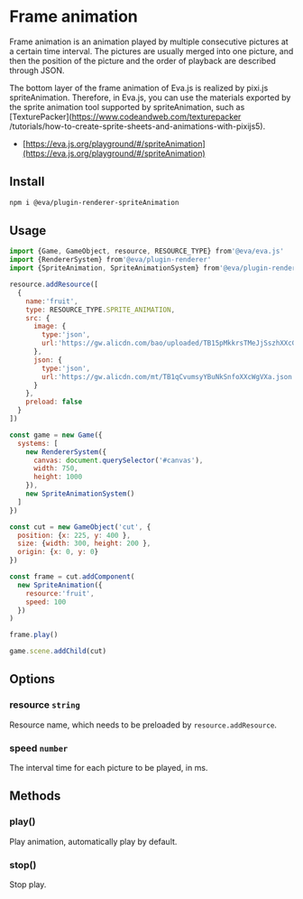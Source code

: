 # Frame animation

Frame animation is an animation played by multiple consecutive pictures at a certain time interval. The pictures are usually merged into one picture, and then the position of the picture and the order of playback are described through JSON.

The bottom layer of the frame animation of Eva.js is realized by pixi.js spriteAnimation. Therefore, in Eva.js, you can use the materials exported by the sprite animation tool supported by spriteAnimation, such as [TexturePacker](https://www.codeandweb.com/texturepacker /tutorials/how-to-create-sprite-sheets-and-animations-with-pixijs5).

- [https://eva.js.org/playground/#/spriteAnimation](https://eva.js.org/playground/#/spriteAnimation)

## Install

```bash
npm i @eva/plugin-renderer-spriteAnimation
```

## Usage

```js
import {Game, GameObject, resource, RESOURCE_TYPE} from'@eva/eva.js'
import {RendererSystem} from'@eva/plugin-renderer'
import {SpriteAnimation, SpriteAnimationSystem} from'@eva/plugin-renderer-sprite-animation'

resource.addResource([
  {
    name:'fruit',
    type: RESOURCE_TYPE.SPRITE_ANIMATION,
    src: {
      image: {
        type:'json',
        url:'https://gw.alicdn.com/bao/uploaded/TB15pMkkrsTMeJjSszhXXcGCFXa-377-1070.png'
      },
      json: {
        type:'json',
        url:'https://gw.alicdn.com/mt/TB1qCvumsyYBuNkSnfoXXcWgVXa.json'
      }
    },
    preload: false
  }
])

const game = new Game({
  systems: [
    new RendererSystem({
      canvas: document.querySelector('#canvas'),
      width: 750,
      height: 1000
    }),
    new SpriteAnimationSystem()
  ]
})

const cut = new GameObject('cut', {
  position: {x: 225, y: 400 },
  size: {width: 300, height: 200 },
  origin: {x: 0, y: 0}
})

const frame = cut.addComponent(
  new SpriteAnimation({
    resource:'fruit',
    speed: 100
  })
)

frame.play()

game.scene.addChild(cut)
```

## Options

### resource `string`

Resource name, which needs to be preloaded by `resource.addResource`.

### speed `number`

The interval time for each picture to be played, in ms.

## Methods

### play()

Play animation, automatically play by default.

### stop()

Stop play.

<br/>
<br/>
<br/>
<br/>
<br/>
